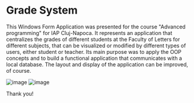 # Grade System
This Windows Form Application was presented for the course "Advanced programming" for IAP Cluj-Napoca. It represents an application that centralizes the grades of different students at the Faculty of Letters for different subjects, that can be visualized or modified by different types of users, either student or teacher.
Its main purpose was to apply the OOP concepts and to build a functional application that communicates with a local database. The layout and display of the application can be improved, of course.

![image](https://user-images.githubusercontent.com/74817909/131262398-a486499a-0583-48a6-bc18-2152f08e2f39.png)
![image](https://user-images.githubusercontent.com/74817909/131262423-3a5cbf87-34f6-44cb-8981-353357ceecc4.png)


Thank you!
